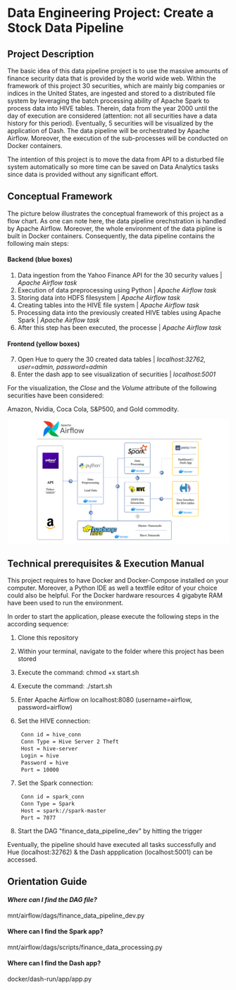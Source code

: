 # Data Engineering Project: Create a Stock Data Pipeline

## Project Description
The basic idea of this data pipeline project is to use the massive amounts of finance security data that is provided by the world wide web. Within the framework of this project 30 securities, which are mainly big companies or indices in the United States, are ingested and stored to a distributed file system by leveraging the batch processing ability of Apache Spark to process data into HIVE tables. Therein, data from the year 2000 until the day of execution are considered (attention: not all securities have a data history for this period). Eventually, 5 securities will be visualized by the application of Dash. The data pipeline will be orchestrated by Apache Airflow. Moreover, the execution of the sub-processes will be conducted on Docker containers.

The intention of this project is to move the data from API to a disturbed file system automatically so more time can be saved on Data Analytics tasks since data is provided without any significant effort.

## Conceptual Framework

The picture below illustrates the conceptual framework of this project as a flow chart. As one can note here, the data pipeline orechstration is handled by Apache Airflow. Moreover, the whole environment of the data pipline is built in Docker containers.
Consequently, the data pipeline contains the following main steps:

#### Backend (blue boxes)
1. Data ingestion from the Yahoo Finance API for the 30 security values  | _Apache Airflow task_
2. Execution of data preprocessing using Python  | _Apache Airflow task_
3. Storing data into HDFS filesystem  | _Apache Airflow task_
4. Creating tables into the HIVE file system  | _Apache Airflow task_
5. Processing data into the previously created HIVE tables using Apache Spark  | _Apache Airflow task_
6. After this step has been executed, the processe | _Apache Airflow task_

#### Frontend (yellow boxes)
7. Open Hue to query the 30 created data tables | _localhost:32762, user=admin, password=admin_
8. Enter the dash app to see visualization of securities | _localhost:5001_

For the visualization, the _Close_ and the _Volume_ attribute of the following securities have been considered: 

Amazon, Nvidia, Coca Cola, S&P500, and Gold commodity.

![Conceptual Framework Visual](https://github.com/DenisSobczyk/data-pipeline/blob/b0aed2444af339c3eec4b9a5a06a640a8dac2f53/Architecture_ProcessChart_20221205-1.png)

## Technical prerequisites & Execution Manual
This project requires to have Docker and Docker-Compose installed on your computer. Moreover, a Python IDE as well a textfile editor of your choice could also be helpful. For the Docker hardware resources 4 gigabyte RAM have been used to run the environment.

In order to start the application, please execute the following steps in the according sequence:

1. Clone this repository
2. Within your terminal, navigate to the folder where this project has been stored 
3. Execute the command: chmod +x start.sh 
4. Execute the command: ./start.sh
5. Enter Apache Airflow on localhost:8080 (username=airflow, password=airflow)
6. Set the HIVE connection:

		Conn id = hive_conn
		Conn Type = Hive Server 2 Theft
		Host = hive-server
		Login = hive
		Password = hive
		Port = 10000 
7. Set the Spark connection:

		Conn id = spark_conn
		Conn Type = Spark
		Host = spark://spark-master
		Port = 7077
8. Start the DAG "finance_data_pipeline_dev" by hitting the trigger

Eventually, the pipeline should have executed all tasks successfully and Hue (localhost:32762) & the Dash appplication (localhost:5001) can be accessed.

## Orientation Guide

#### _Where can I find the DAG file?_

mnt/airflow/dags/finance_data_pipeline_dev.py

#### Where can I find the Spark app?

mnt/airflow/dags/scripts/finance_data_processing.py

#### Where can I find the Dash app?

docker/dash-run/app/app.py
